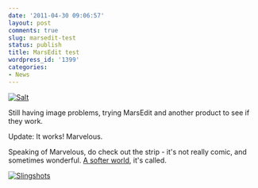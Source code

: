 ```yaml
---
date: '2011-04-30 09:06:57'
layout: post
comments: true
slug: marsedit-test
status: publish
title: MarsEdit test
wordpress_id: '1399'
categories:
- News
---
```


[![Salt](http://fnord.phfactor.net/wp-content/uploads/2011/04/salt.jpg)](http://asofterworld.com/index.php?id=227)

Still having image problems, trying MarsEdit and another product to see if they work.

Update: It works! Marvelous.

Speaking of Marvelous, do check out the strip - it's not really comic, and sometimes wonderful. [A softer world](http://asofterworld.com/), it's called.

[![Slingshots](http://fnord.phfactor.net/wp-content/uploads/2011/04/slingshots.jpg)](http://asofterworld.com)
